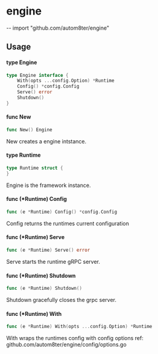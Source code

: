 # engine
--
    import "github.com/autom8ter/engine"


## Usage

#### type Engine

```go
type Engine interface {
	With(opts ...config.Option) *Runtime
	Config() *config.Config
	Serve() error
	Shutdown()
}
```


#### func  New

```go
func New() Engine
```
New creates a engine intstance.

#### type Runtime

```go
type Runtime struct {
}
```

Engine is the framework instance.

#### func (*Runtime) Config

```go
func (e *Runtime) Config() *config.Config
```
Config returns the runtimes current configuration

#### func (*Runtime) Serve

```go
func (e *Runtime) Serve() error
```
Serve starts the runtime gRPC server.

#### func (*Runtime) Shutdown

```go
func (e *Runtime) Shutdown()
```
Shutdown gracefully closes the grpc server.

#### func (*Runtime) With

```go
func (e *Runtime) With(opts ...config.Option) *Runtime
```
With wraps the runtimes config with config options ref:
github.com/autom8ter/engine/config/options.go
